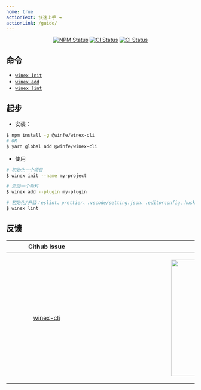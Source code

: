 ```yaml
---
home: true
actionText: 快速上手 →
actionLink: /guide/
---
```





<p align="center">
  <a href="https://www.npmjs.com/package/@winfe/winex-cli"><img alt="NPM Status" src="https://img.shields.io/npm/v/@winfe/winex-cli.svg?style=flat"/></a>
  <a href="https://circleci.com/gh/cool-fe/winex-cli/tree/main"><img alt="CI Status" src="https://circleci.com/gh/cool-fe/winex-cli/tree/dev.svg?style=shield"/></a>
  <a href="https://lerna.js.org/"><img alt="CI Status" src="https://img.shields.io/badge/maintained%20with-lerna-cc00ff.svg" /></a>
</p>


## 命令

  - [`winex init`](./guide/init.md)
  - [`winex add`](./guide/add.md)
  - [`winex lint`](./guide/lint.md)



## 起步

- 安装：

```bash
$ npm install -g @winfe/winex-cli
# OR
$ yarn global add @winfe/winex-cli
```

- 使用

```bash
# 初始化一个项目
$ winex init --name my-project

# 添加一个物料
$ winex add --plugin my-plugin

# 初始化/升级：eslint、prettier、.vscode/setting.json、.editorconfig、husky、lint-staged...
$ winex lint
```



## 反馈

|                               Github Issue                                |                                                        企业微信                                                         |
| :-----------------------------------------------------------------------: | :---------------------------------------------------------------------------------------------------------------------: |
| <p style="width:200px"></p>[winex-cli](https://github.com/cool-fe/winex-cli/issues)</p> | <p style="width:650px"  height="310"><img src="/docs-winex-cli/dingding.jpg" width="216"  height="310" /> </p>|
